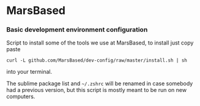 # MarsBased 
### Basic development environment configuration
Script to install some of the tools we use at MarsBased, to install just copy paste
```
curl -L github.com/MarsBased/dev-config/raw/master/install.sh | sh
```
into your terminal.

The sublime package list and `~/.zshrc` will be renamed in case somebody had a previous version, but this script is mostly meant to be run on new computers.
